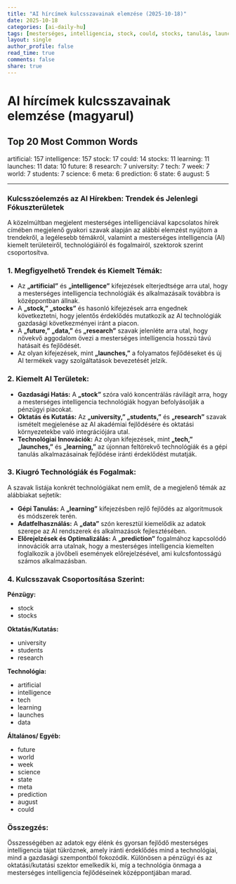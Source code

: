 ```yaml
---
title: "AI hírcímek kulcsszavainak elemzése (2025-10-18)"
date: 2025-10-18
categories: [ai-daily-hu]
tags: [mesterséges, intelligencia, stock, could, stocks, tanulás, launches, adat, jövő, kutatás, egyetem, tech, hét, világ, diákok, tudomány, meta, predikció, állapot, augusztus]
layout: single
author_profile: false
read_time: true
comments: false
share: true
---
```


# AI hírcímek kulcsszavainak elemzése (magyarul)

## Top 20 Most Common Words

artificial: 157
intelligence: 157
stock: 17
could: 14
stocks: 11
learning: 11
launches: 11
data: 10
future: 8
research: 7
university: 7
tech: 7
week: 7
world: 7
students: 7
science: 6
meta: 6
prediction: 6
state: 6
august: 5

---

### Kulcsszóelemzés az AI Hírekben: Trendek és Jelenlegi Fókuszterületek

A közelmúltban megjelent mesterséges intelligenciával kapcsolatos hírek címében megjelenő gyakori szavak alapján az alábbi elemzést nyújtom a trendekről, a legélesebb témákról, valamint a mesterséges intelligencia (AI) kiemelt területeiről, technológiáiról és fogalmairól, szektorok szerint csoportosítva.

### 1. Megfigyelhető Trendek és Kiemelt Témák:

- Az **„artificial”** és **„intelligence”** kifejezések elterjedtsége arra utal, hogy a mesterséges intelligencia technológiák és alkalmazásaik továbbra is középpontban állnak.
- A **„stock,” „stocks”** és hasonló kifejezések arra engednek következtetni, hogy jelentős érdeklődés mutatkozik az AI technológiák gazdasági következményei iránt a piacon.
- A **„future,”** **„data,”** és **„research”** szavak jelenléte arra utal, hogy növekvő aggodalom övezi a mesterséges intelligencia hosszú távú hatásait és fejlődését.
- Az olyan kifejezések, mint **„launches,”** a folyamatos fejlődéseket és új AI termékek vagy szolgáltatások bevezetését jelzik.

### 2. Kiemelt AI Területek:

- **Gazdasági Hatás:** A **„stock”** szóra való koncentrálás rávilágít arra, hogy a mesterséges intelligencia technológiák hogyan befolyásolják a pénzügyi piacokat.
- **Oktatás és Kutatás:** Az **„university,” „students,”** és **„research”** szavak ismételt megjelenése az AI akadémiai fejlődésére és oktatási környezetekbe való integrációjára utal.
- **Technológiai Innovációk:** Az olyan kifejezések, mint **„tech,” „launches,”** és **„learning,”** az újonnan feltörekvő technológiák és a gépi tanulás alkalmazásainak fejlődése iránti érdeklődést mutatják.

### 3. Kiugró Technológiák és Fogalmak:

A szavak listája konkrét technológiákat nem említ, de a megjelenő témák az alábbiakat sejtetik:
- **Gépi Tanulás:** A **„learning”** kifejezésben rejlő fejlődés az algoritmusok és módszerek terén.
- **Adatfelhasználás:** A **„data”** szón keresztül kiemelődik az adatok szerepe az AI rendszerek és alkalmazások fejlesztésében.
- **Előrejelzések és Optimalizálás:** A **„prediction”** fogalmához kapcsolódó innovációk arra utalnak, hogy a mesterséges intelligencia kiemelten foglalkozik a jövőbeli események előrejelzésével, ami kulcsfontosságú számos alkalmazásban.

### 4. Kulcsszavak Csoportosítása Szerint:

**Pénzügy:**
- stock
- stocks

**Oktatás/Kutatás:**
- university
- students
- research

**Technológia:**
- artificial
- intelligence
- tech
- learning
- launches
- data

**Általános/ Egyéb:**
- future
- world
- week
- science
- state
- meta
- prediction
- august
- could 

### Összegzés:

Összességében az adatok egy élénk és gyorsan fejlődő mesterséges intelligencia tájat tükröznek, amely iránti érdeklődés mind a technológiai, mind a gazdasági szempontból fokozódik. Különösen a pénzügyi és az oktatási/kutatási szektor emelkedik ki, míg a technológia önmaga a mesterséges intelligencia fejlődéseinek középpontjában marad.